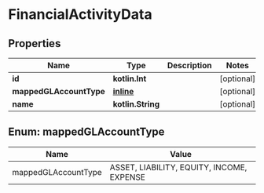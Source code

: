 
# FinancialActivityData

## Properties
| Name | Type | Description | Notes |
| ------------ | ------------- | ------------- | ------------- |
| **id** | **kotlin.Int** |  |  [optional] |
| **mappedGLAccountType** | [**inline**](#MappedGLAccountType) |  |  [optional] |
| **name** | **kotlin.String** |  |  [optional] |


<a id="MappedGLAccountType"></a>
## Enum: mappedGLAccountType
| Name | Value |
| ---- | ----- |
| mappedGLAccountType | ASSET, LIABILITY, EQUITY, INCOME, EXPENSE |



